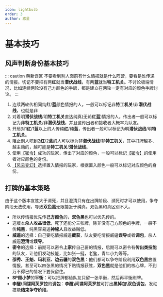 ```yaml
---
icon: lightbulb
order: 3
author: 惑星
---
```


# 基本技巧

## 风声判断身份基本技巧

::: caution 萌新误区
不要看到别人面前有什么情报就是什么阵营，要看是谁传递的情报。切记不要把有两**红**就当**潜伏战线**，有两**蓝**就当**特工机关**。不讨论极端情况，比如连续两轮没有己方颜色的手牌，都是建立在两轮一定有对应的颜色手牌讨论。
:::

1. 连续两轮传相同纯**红**/**蓝**颜色情报的人，一般可以标记非**特工机关**/非**潜伏战线**，也就是非
2. 对着明**潜伏战线**/明**特工机关**直达纯真(无论**红**&zwnj;**蓝**)情报的人，传出者一般可以标记为非**特工机关**/非**潜伏战线**，并且这传出者和接收者大概率为队友。
3. 开局对1**红**/1**蓝**以上的人传纯**红**/纯**蓝**，传出者一般可以标记为明**潜伏战线**/明**特工机关**。
4. 阻止别人吃到2**红**/2**蓝**的人可以标为非**潜伏战线**/非**特工机关**，其中打牌越多、越主动的，越可能是**特工机关**/**潜伏战线**。
5. 使用[【密令】](../card/card.md)成功的玩家，传出了对应的颜色，一般可以标记[【密令】](../card/card.md)的使用者对应颜色的身份。
6. [【风云变幻】](../card/card.md)选择置入情报的玩家，根据置入颜色一般可以标记对应颜色的身份。

## 打牌的基本策略

由于这个版本宣胜大于濒死，并且澄清只有在出牌阶段、濒死时才可以使用，争夺阶段无法使用，导致**双色黑**无限接近于纯真，双色黑和真区别不大。

- 所以传情报优先传**己方颜色**的，**双色黑**也可以优先传的。
- 这版本**杀人收益很低**，死了还能分三张牌，除非没有己方颜色的手牌，一般不传**纯黑**，纯黑容易送**神秘人**且收益贼低。
- **威逼**的选择：自己要吃情报威逼**截获**，队友要吃情报威逼**误导**或者**调包**，杀人威逼**澄清**或**误导**。
- **密令**的选择：前期可以密令**上家**传自己要的情报，后期可以密令有**传出类技能**的队友，让他们发动技能，比如张一挺，老鳖，青年小九等等。
- **邵秀、王魁、玛利亚、边云疆**的**双色黑**：他们都可以争夺阶段利用**双色黑**放置情报，甚至可以四张黑的情况下贴情报获胜，**双色黑**就是他们的核心牌，不到万不得已的情况下要保留住。
- **SP顾小梦**的**平衡**：可以把牌都给队友只留一张平衡，然后再平衡刷牌。
- **李醒\间谍阿芙罗拉**的**调包**：**李醒\间谍阿芙罗拉**可打出**黑掉包\双色调包**，发动技能**结束争夺阶段**。
